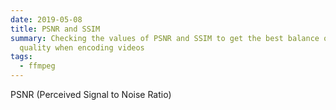 ```yaml
---
date: 2019-05-08
title: PSNR and SSIM
summary: Checking the values of PSNR and SSIM to get the best balance of size and
  quality when encoding videos
tags: 
  - ffmpeg
---
```


PSNR (Perceived Signal to Noise Ratio)